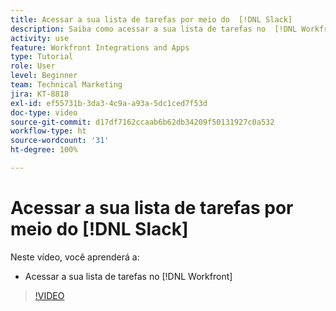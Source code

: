 ```yaml
---
title: Acessar a sua lista de tarefas por meio do  [!DNL Slack]
description: Saiba como acessar a sua lista de tarefas no  [!DNL Workfront]
activity: use
feature: Workfront Integrations and Apps
type: Tutorial
role: User
level: Beginner
team: Technical Marketing
jira: KT-8818
exl-id: ef55731b-3da3-4c9a-a93a-5dc1ced7f53d
doc-type: video
source-git-commit: d17df7162ccaab6b62db34209f50131927c0a532
workflow-type: ht
source-wordcount: '31'
ht-degree: 100%

---
```


# Acessar a sua lista de tarefas por meio do [!DNL Slack]

Neste vídeo, você aprenderá a:

* Acessar a sua lista de tarefas no [!DNL Workfront]

>[!VIDEO](https://video.tv.adobe.com/v/335118/?quality=12&learn=on&enablevpops)
